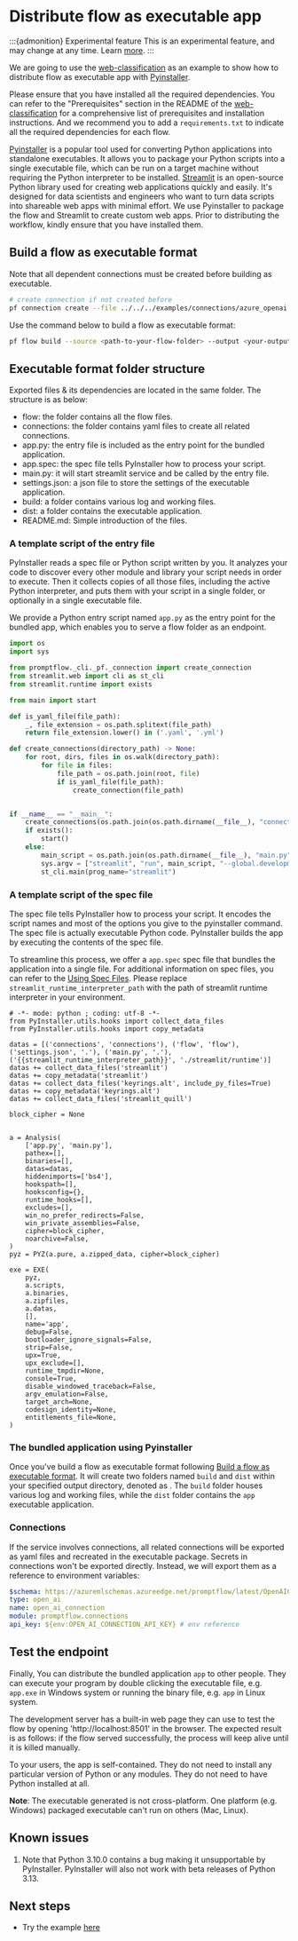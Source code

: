 # Distribute flow as executable app
:::{admonition} Experimental feature
This is an experimental feature, and may change at any time. Learn [more](../faq.md#stable-vs-experimental).
:::

We are going to use the [web-classification](https://github.com/microsoft/promptflow/tree/main/examples/flows/standard/web-classification/) as
an example to show how to distribute flow as executable app with [Pyinstaller](https://pyinstaller.org/en/stable/requirements.html#).


Please ensure that you have installed all the required dependencies. You can refer to the "Prerequisites" section in the README of the [web-classification](https://github.com/microsoft/promptflow/tree/main/examples/flows/standard/web-classification/) for a comprehensive list of prerequisites and installation instructions. And we recommend you to add a `requirements.txt` to indicate all the required dependencies for each flow. 

[Pyinstaller](https://pyinstaller.org/en/stable/installation.html) is a popular tool used for converting Python applications into standalone executables. It allows you to package your Python scripts into a single executable file, which can be run on a target machine without requiring the Python interpreter to be installed.
[Streamlit](https://docs.streamlit.io/library/get-started) is an open-source Python library used for creating web applications quickly and easily. It's designed for data scientists and engineers who want to turn data scripts into shareable web apps with minimal effort.
We use Pyinstaller to package the flow and Streamlit to create custom web apps. Prior to distributing the workflow, kindly ensure that you have installed them.


## Build a flow as executable format
Note that all dependent connections must be created before building as executable.
```bash
# create connection if not created before
pf connection create --file ../../../examples/connections/azure_openai.yml --set api_key=<your_api_key> api_base=<your_api_base> --name open_ai_connection
```

Use the command below to build a flow as executable format:
```bash
pf flow build --source <path-to-your-flow-folder> --output <your-output-dir> --format executable
```

## Executable format folder structure

Exported files & its dependencies are located in the same folder. The structure is as below:
- flow: the folder contains all the flow files.
- connections: the folder contains yaml files to create all related connections.
- app.py: the entry file is included as the entry point for the bundled application.
- app.spec: the spec file tells PyInstaller how to process your script.
- main.py: it will start streamlit service and be called by the entry file.
- settings.json: a json file to store the settings of the executable application.
- build: a folder contains various log and working files.
- dist: a folder contains the executable application.
- README.md: Simple introduction of the files.


### A template script of the entry file
PyInstaller reads a spec file or Python script written by you. It analyzes your code to discover every other module and library your script needs in order to execute. Then it collects copies of all those files, including the active Python interpreter, and puts them with your script in a single folder, or optionally in a single executable file. 

We provide a Python entry script named `app.py` as the entry point for the bundled app, which enables you to serve a flow folder as an endpoint.

```python
import os
import sys

from promptflow._cli._pf._connection import create_connection
from streamlit.web import cli as st_cli
from streamlit.runtime import exists

from main import start

def is_yaml_file(file_path):
    _, file_extension = os.path.splitext(file_path)
    return file_extension.lower() in ('.yaml', '.yml')

def create_connections(directory_path) -> None:
    for root, dirs, files in os.walk(directory_path):
        for file in files:
            file_path = os.path.join(root, file)
            if is_yaml_file(file_path):
                create_connection(file_path)


if __name__ == "__main__":
    create_connections(os.path.join(os.path.dirname(__file__), "connections"))
    if exists():
        start()
    else:
        main_script = os.path.join(os.path.dirname(__file__), "main.py")
        sys.argv = ["streamlit", "run", main_script, "--global.developmentMode=false"]
        st_cli.main(prog_name="streamlit")

```


### A template script of the spec file
The spec file tells PyInstaller how to process your script. It encodes the script names and most of the options you give to the pyinstaller command. The spec file is actually executable Python code. PyInstaller builds the app by executing the contents of the spec file.

To streamline this process, we offer a `app.spec` spec file that bundles the application into a single file. For additional information on spec files, you can refer to the [Using Spec Files](https://pyinstaller.org/en/stable/spec-files.html). Please replace `streamlit_runtime_interpreter_path` with the path of streamlit runtime interpreter in your environment.

```spec
# -*- mode: python ; coding: utf-8 -*-
from PyInstaller.utils.hooks import collect_data_files
from PyInstaller.utils.hooks import copy_metadata

datas = [('connections', 'connections'), ('flow', 'flow'), ('settings.json', '.'), ('main.py', '.'), ('{{streamlit_runtime_interpreter_path}}', './streamlit/runtime')]
datas += collect_data_files('streamlit')
datas += copy_metadata('streamlit')
datas += collect_data_files('keyrings.alt', include_py_files=True)
datas += copy_metadata('keyrings.alt')
datas += collect_data_files('streamlit_quill')

block_cipher = None


a = Analysis(
    ['app.py', 'main.py'],
    pathex=[],
    binaries=[],
    datas=datas,
    hiddenimports=['bs4'],
    hookspath=[],
    hooksconfig={},
    runtime_hooks=[],
    excludes=[],
    win_no_prefer_redirects=False,
    win_private_assemblies=False,
    cipher=block_cipher,
    noarchive=False,
)
pyz = PYZ(a.pure, a.zipped_data, cipher=block_cipher)

exe = EXE(
    pyz,
    a.scripts,
    a.binaries,
    a.zipfiles,
    a.datas,
    [],
    name='app',
    debug=False,
    bootloader_ignore_signals=False,
    strip=False,
    upx=True,
    upx_exclude=[],
    runtime_tmpdir=None,
    console=True,
    disable_windowed_traceback=False,
    argv_emulation=False,
    target_arch=None,
    codesign_identity=None,
    entitlements_file=None,
)
```

### The bundled application using Pyinstaller
Once you've build a flow as executable format following [Build a flow as executable format](#build-a-flow-as-executable-format).
It will create two folders named `build` and `dist` within your specified output directory, denoted as <your-output-dir>. The `build` folder houses various log and working files, while the `dist` folder contains the `app` executable application.

### Connections
If the service involves connections, all related connections will be exported as yaml files and recreated in the executable package.
Secrets in connections won't be exported directly. Instead, we will export them as a reference to environment variables:
```yaml
$schema: https://azuremlschemas.azureedge.net/promptflow/latest/OpenAIConnection.schema.json
type: open_ai
name: open_ai_connection
module: promptflow.connections
api_key: ${env:OPEN_AI_CONNECTION_API_KEY} # env reference
```

## Test the endpoint
Finally, You can distribute the bundled application `app` to other people. They can execute your program by double clicking the executable file, e.g. `app.exe` in Windows system or running the binary file, e.g. `app` in Linux system. 

The development server has a built-in web page they can use to test the flow by opening 'http://localhost:8501' in the browser. The expected result is as follows: if the flow served successfully, the process will keep alive until it is killed manually.

To your users, the app is self-contained. They do not need to install any particular version of Python or any modules. They do not need to have Python installed at all.

**Note**: The executable generated is not cross-platform. One platform (e.g. Windows) packaged executable can't run on others (Mac, Linux). 


## Known issues
1. Note that Python 3.10.0 contains a bug making it unsupportable by PyInstaller. PyInstaller will also not work with beta releases of Python 3.13.

## Next steps
- Try the example [here](https://github.com/microsoft/promptflow/blob/main/examples/tutorials/flow-deploy)